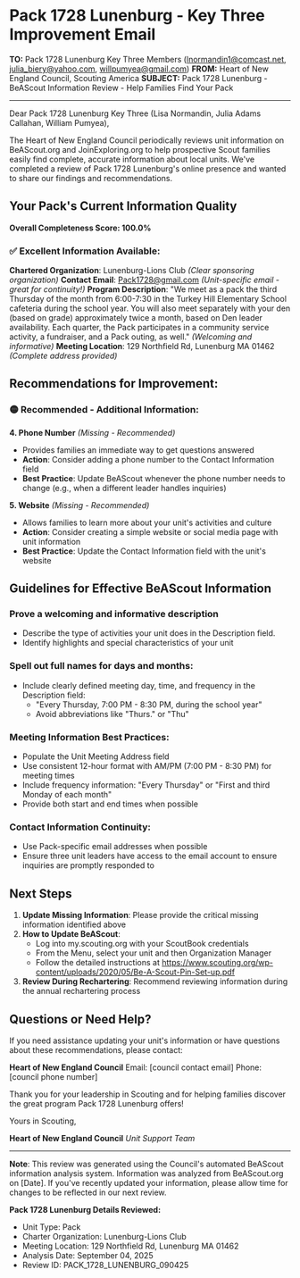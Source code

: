 # Pack 1728 Lunenburg - Key Three Improvement Email

**TO:** Pack 1728 Lunenburg Key Three Members (lnormandin1@comcast.net, julia_biery@yahoo.com, willpumyea@gmail.com)
**FROM:** Heart of New England Council, Scouting America
**SUBJECT:** Pack 1728 Lunenburg - BeAScout Information Review - Help Families Find Your Pack

---

Dear Pack 1728 Lunenburg Key Three (Lisa Normandin, Julia Adams Callahan, William  Pumyea),

The Heart of New England Council periodically reviews unit information on BeAScout.org and JoinExploring.org to help prospective Scout families easily find complete, accurate information about local units. We've completed a review of Pack 1728 Lunenburg's online presence and wanted to share our findings and recommendations.

## Your Pack's Current Information Quality

**Overall Completeness Score: 100.0%**

### ✅ **Excellent Information Available:**
**Chartered Organization**: Lunenburg-Lions Club *(Clear sponsoring organization)*
**Contact Email**: Pack1728@gmail.com *(Unit-specific email - great for continuity!)*
**Program Description**: "We meet as a pack the third Thursday of the month from 6:00-7:30 in the Turkey Hill Elementary School cafeteria during the school year. You will also meet separately with your den (based on grade) approximately twice a month, based on Den leader availability. Each quarter, the Pack participates in a community service activity, a fundraiser, and a Pack outing, as well." *(Welcoming and informative)*
**Meeting Location**: 129 Northfield Rd, Lunenburg MA 01462 *(Complete address provided)*

## Recommendations for Improvement:

### 🟡 **Recommended - Additional Information:**

**4. Phone Number** *(Missing - Recommended)*
- Provides families an immediate way to get questions answered
- **Action**: Consider adding a phone number to the Contact Information field
- **Best Practice**: Update BeAScout whenever the phone number needs to change (e.g., when a different leader handles inquiries)

**5. Website** *(Missing - Recommended)*
- Allows families to learn more about your unit's activities and culture
- **Action**: Consider creating a simple website or social media page with unit information
- **Best Practice**: Update the Contact Information field with the unit's website

## Guidelines for Effective BeAScout Information

### **Prove a welcoming and informative description**
- Describe the type of activities your unit does in the Description field.
- Identify highlights and special characteristics of your unit

### **Spell out full names for days and months:**
- Include clearly defined meeting day, time, and frequency in the Description field:
  - "Every Thursday, 7:00 PM - 8:30 PM, during the school year"
  - Avoid abbreviations like "Thurs." or "Thu"

### **Meeting Information Best Practices:**
- Populate the Unit Meeting Address field
- Use consistent 12-hour format with AM/PM (7:00 PM - 8:30 PM) for meeting times
- Include frequency information: "Every Thursday" or "First and third Monday of each month"
- Provide both start and end times when possible

### **Contact Information Continuity:**
- Use Pack-specific email addresses when possible
- Ensure three unit leaders have access to the email account to ensure inquiries are promptly responded to

## Next Steps

1. **Update Missing Information**: Please provide the critical missing information identified above
2. **How to Update BeAScout**: 
   - Log into my.scouting.org with your ScoutBook credentials
   - From the Menu, select your unit and then Organization Manager
   - Follow the detailed instructions at
     https://www.scouting.org/wp-content/uploads/2020/05/Be-A-Scout-Pin-Set-up.pdf
3. **Review During Rechartering**: Recommend reviewing information during the annual rechartering process

## Questions or Need Help?

If you need assistance updating your unit's information or have questions about these recommendations, please contact:

**Heart of New England Council**
Email: [council contact email]
Phone: [council phone number]

Thank you for your leadership in Scouting and for helping families discover the great program Pack 1728 Lunenburg offers!

Yours in Scouting,

**Heart of New England Council**
*Unit Support Team*

---

**Note**: This review was generated using the Council's automated BeAScout information analysis system. Information was analyzed from BeAScout.org on [Date]. If you've recently updated your information, please allow time for changes to be reflected in our next review.

**Pack 1728 Lunenburg Details Reviewed:**
- Unit Type: Pack
- Charter Organization: Lunenburg-Lions Club
- Meeting Location: 129 Northfield Rd, Lunenburg MA 01462
- Analysis Date: September 04, 2025
- Review ID: PACK_1728_LUNENBURG_090425
